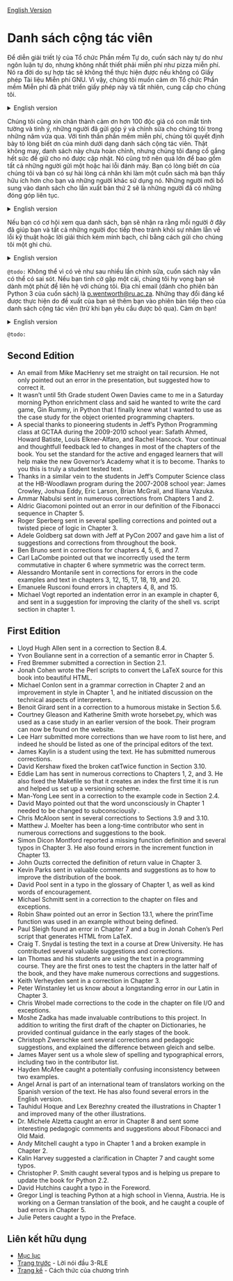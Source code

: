 [English Version](http://openbookproject.net/thinkcs/python/english3e/contrib.html)

# Danh sách cộng tác viên

Để diễn giải triết lý của Tổ chức Phần mềm Tự do, cuốn sách này tự do như ngôn luận tự do, nhưng không nhất thiết phải miễn phí như pizza miễn phí. Nó ra đời do sự hợp tác sẽ không thể thực hiện được nếu không có Giấy phép Tài liệu Miễn phí GNU. Vì vậy, chúng tôi muốn cảm ơn Tổ chức Phần mềm Miễn phí đã phát triển giấy phép này và tất nhiên, cung cấp cho chúng tôi.

<details>
  <summary>English version</summary>

  > To paraphrase the philosophy of the Free Software Foundation, this book is free like free speech, but not necessarily free like free pizza. It came about because of a collaboration that would not have been possible without the GNU Free Documentation License. So we would like to thank the Free Software Foundation for developing this license and, of course, making it available to us.
</details>

Chúng tôi cũng xin chân thành cảm ơn hơn 100 độc giả có con mắt tinh tường và tinh ý, những người đã gửi góp ý và chỉnh sửa cho chúng tôi trong những năm vừa qua. Với tinh thần phần mềm miễn phí, chúng tôi quyết định bày tỏ lòng biết ơn của mình dưới dạng danh sách cộng tác viên. Thật không may, danh sách này chưa hoàn chỉnh, nhưng chúng tôi đang cố gắng hết sức để giữ cho nó được cập nhật. Nó cũng trở nên quá lớn để bao gồm tất cả những người gửi một hoặc hai lỗi đánh máy. Bạn có lòng biết ơn của chúng tôi và bạn có sự hài lòng cá nhân khi làm một cuốn sách mà bạn thấy hữu ích hơn cho bạn và những người khác sử dụng nó. Những người mới bổ sung vào danh sách cho lần xuất bản thứ 2 sẽ là những người đã có những đóng góp liên tục.

<details>
  <summary>English version</summary>

  > We would also like to thank the more than 100 sharp-eyed and thoughtful readers who have sent us suggestions and corrections over the past few years. In the spirit of free software, we decided to express our gratitude in the form of a contributor list. Unfortunately, this list is not complete, but we are doing our best to keep it up to date. It was also getting too large to include everyone who sends in a typo or two. You have our gratitude, and you have the personal satisfaction of making a book you found useful better for you and everyone else who uses it. New additions to the list for the 2nd edition will be those who have made on-going contributions.
</details>

Nếu bạn có cơ hội xem qua danh sách, bạn sẽ nhận ra rằng mỗi người ở đây đã giúp bạn và tất cả những người đọc tiếp theo tránh khỏi sự nhầm lẫn về lỗi kỹ thuật hoặc lời giải thích kém minh bạch, chỉ bằng cách gửi cho chúng tôi một ghi chú.

<details>
  <summary>English version</summary>

  > If you have a chance to look through the list, you should realize that each person here has spared you and all subsequent readers from the confusion of a technical error or a less-than-transparent explanation, just by sending us a note.
</details>

`@todo:` Không thể vì có vẻ như sau nhiều lần chỉnh sửa, cuốn sách này vẫn có thể có sai sót. Nếu bạn tình cờ gặp một cái, chúng tôi hy vọng bạn sẽ dành một phút để liên hệ với chúng tôi. Địa chỉ email (dành cho phiên bản Python 3 của cuốn sách) là [p.wentworth@ru.ac.za](mailto:p.wentworth@ru.ac.za). Những thay đổi đáng kể được thực hiện do đề xuất của bạn sẽ thêm bạn vào phiên bản tiếp theo của danh sách cộng tác viên (trừ khi bạn yêu cầu được bỏ qua). Cảm ơn bạn!

<details>
  <summary>English version</summary>

  > Impossible as it may seem after so many corrections, there may still be errors in this book. If you should stumble across one, we hope you will take a minute to contact us. The email address (for the Python 3 version of the book) is p.wentworth@ru.ac.za . Substantial changes made due to your suggestions will add you to the next version of the contributor list (unless you ask to be omitted). Thank you!
</details>

`@todo:`

## Second Edition

- An email from Mike MacHenry set me straight on tail recursion. He not only pointed out an error in the presentation, but suggested how to correct it.
- It wasn’t until 5th Grade student Owen Davies came to me in a Saturday morning Python enrichment class and said he wanted to write the card game, Gin Rummy, in Python that I finally knew what I wanted to use as the case study for the object oriented programming chapters.
- A special thanks to pioneering students in Jeff’s Python Programming class at GCTAA during the 2009-2010 school year: Safath Ahmed, Howard Batiste, Louis Elkner-Alfaro, and Rachel Hancock. Your continual and thoughtfull feedback led to changes in most of the chapters of the book. You set the standard for the active and engaged learners that will help make the new Governor’s Academy what it is to become. Thanks to you this is truly a student tested text.
- Thanks in a similar vein to the students in Jeff’s Computer Science class at the HB-Woodlawn program during the 2007-2008 school year: James Crowley, Joshua Eddy, Eric Larson, Brian McGrail, and Iliana Vazuka.
- Ammar Nabulsi sent in numerous corrections from Chapters 1 and 2.
- Aldric Giacomoni pointed out an error in our definition of the Fibonacci sequence in Chapter 5.
- Roger Sperberg sent in several spelling corrections and pointed out a twisted piece of logic in Chapter 3.
- Adele Goldberg sat down with Jeff at PyCon 2007 and gave him a list of suggestions and corrections from throughout the book.
- Ben Bruno sent in corrections for chapters 4, 5, 6, and 7.
- Carl LaCombe pointed out that we incorrectly used the term commutative in chapter 6 where symmetric was the correct term.
- Alessandro Montanile sent in corrections for errors in the code examples and text in chapters 3, 12, 15, 17, 18, 19, and 20.
- Emanuele Rusconi found errors in chapters 4, 8, and 15.
- Michael Vogt reported an indentation error in an example in chapter 6, and sent in a suggestion for improving the clarity of the shell vs. script section in chapter 1.

## First Edition

- Lloyd Hugh Allen sent in a correction to Section 8.4.
- Yvon Boulianne sent in a correction of a semantic error in Chapter 5.
- Fred Bremmer submitted a correction in Section 2.1.
- Jonah Cohen wrote the Perl scripts to convert the LaTeX source for this book into beautiful HTML.
- Michael Conlon sent in a grammar correction in Chapter 2 and an improvement in style in Chapter 1, and he initiated discussion on the technical aspects of interpreters.
- Benoit Girard sent in a correction to a humorous mistake in Section 5.6.
- Courtney Gleason and Katherine Smith wrote horsebet.py, which was used as a case study in an earlier version of the book. Their program can now be found on the website.
- Lee Harr submitted more corrections than we have room to list here, and indeed he should be listed as one of the principal editors of the text.
- James Kaylin is a student using the text. He has submitted numerous corrections.
- David Kershaw fixed the broken catTwice function in Section 3.10.
- Eddie Lam has sent in numerous corrections to Chapters 1, 2, and 3. He also fixed the Makefile so that it creates an index the first time it is run and helped us set up a versioning scheme.
- Man-Yong Lee sent in a correction to the example code in Section 2.4.
- David Mayo pointed out that the word unconsciously in Chapter 1 needed to be changed to subconsciously .
- Chris McAloon sent in several corrections to Sections 3.9 and 3.10.
- Matthew J. Moelter has been a long-time contributor who sent in numerous corrections and suggestions to the book.
- Simon Dicon Montford reported a missing function definition and several typos in Chapter 3. He also found errors in the increment function in Chapter 13.
- John Ouzts corrected the definition of return value in Chapter 3.
- Kevin Parks sent in valuable comments and suggestions as to how to improve the distribution of the book.
- David Pool sent in a typo in the glossary of Chapter 1, as well as kind words of encouragement.
- Michael Schmitt sent in a correction to the chapter on files and exceptions.
- Robin Shaw pointed out an error in Section 13.1, where the printTime function was used in an example without being defined.
- Paul Sleigh found an error in Chapter 7 and a bug in Jonah Cohen’s Perl script that generates HTML from LaTeX.
- Craig T. Snydal is testing the text in a course at Drew University. He has contributed several valuable suggestions and corrections.
- Ian Thomas and his students are using the text in a programming course. They are the first ones to test the chapters in the latter half of the book, and they have make numerous corrections and suggestions.
- Keith Verheyden sent in a correction in Chapter 3.
- Peter Winstanley let us know about a longstanding error in our Latin in Chapter 3.
- Chris Wrobel made corrections to the code in the chapter on file I/O and exceptions.
- Moshe Zadka has made invaluable contributions to this project. In addition to writing the first draft of the chapter on Dictionaries, he provided continual guidance in the early stages of the book.
- Christoph Zwerschke sent several corrections and pedagogic suggestions, and explained the difference between gleich and selbe.
- James Mayer sent us a whole slew of spelling and typographical errors, including two in the contributor list.
- Hayden McAfee caught a potentially confusing inconsistency between two examples.
- Angel Arnal is part of an international team of translators working on the Spanish version of the text. He has also found several errors in the English version.
- Tauhidul Hoque and Lex Berezhny created the illustrations in Chapter 1 and improved many of the other illustrations.
- Dr. Michele Alzetta caught an error in Chapter 8 and sent some interesting pedagogic comments and suggestions about Fibonacci and Old Maid.
- Andy Mitchell caught a typo in Chapter 1 and a broken example in Chapter 2.
- Kalin Harvey suggested a clarification in Chapter 7 and caught some typos.
- Christopher P. Smith caught several typos and is helping us prepare to update the book for Python 2.2.
- David Hutchins caught a typo in the Foreword.
- Gregor Lingl is teaching Python at a high school in Vienna, Austria. He is working on a German translation of the book, and he caught a couple of bad errors in Chapter 5.
- Julie Peters caught a typo in the Preface.

## Liên kết hữu dụng
- [Mục lục](README.md)
- [Trang trước](preface3-rle.md) - Lời nói đầu 3-RLE
- [Trang kế](01-way_of_the_program.md.md) - Cách thức của chương trình
